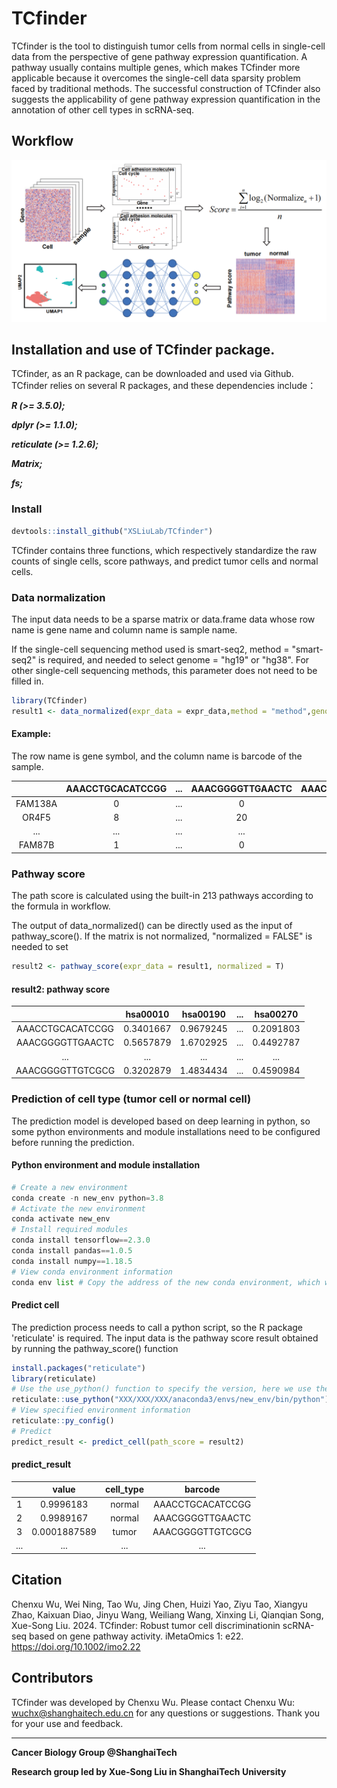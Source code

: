# TCfinder

TCfinder is the tool to distinguish tumor cells from normal cells in single-cell data from the perspective of gene pathway expression quantification. A pathway usually contains multiple genes, which makes TCfinder more applicable because it overcomes the single-cell data sparsity problem faced by traditional methods. The successful construction of TCfinder also suggests the applicability of gene pathway expression quantification in the annotation of other cell types in scRNA-seq.

## Workflow

![Image text](inst/image/workflow.png)

## Installation and use of TCfinder package.

TCfinder, as an R package, can be downloaded and used via Github. TCfinder relies on several R packages, and these dependencies include：

***R (>= 3.5.0);***

***dplyr (>= 1.1.0);***

***reticulate (>= 1.2.6);***

***Matrix;***

***fs;***

### Install

```R
devtools::install_github("XSLiuLab/TCfinder")
```

TCfinder contains three functions, which respectively standardize the raw counts of single cells, score pathways, and predict tumor cells and normal cells. 

### Data normalization

The input data needs to be a sparse matrix or data.frame data whose row name is gene name and column name is sample name.

If the single-cell sequencing method used is smart-seq2, method = "smart-seq2" is required, and needed to select genome = "hg19" or "hg38". For other single-cell sequencing methods, this parameter does not need to be filled in.

```R
library(TCfinder)
result1 <- data_normalized(expr_data = expr_data,method = "method",genome = "hg38")
```

#### Example:

The row name is gene symbol, and the column name is barcode of the sample.

|         | AAACCTGCACATCCGG | ...  | AAACGGGGTTGAACTC | AAACGGGGTTGTCGCG |
| :-----: | :--------------: | ---- | :--------------: | :--------------: |
| FAM138A |        0         | ...  |        0         |        1         |
|  OR4F5  |        8         | ...  |        20        |        15        |
|   ...   |       ...        | ...  |       ...        |       ...        |
| FAM87B  |        1         | ...  |        0         |        1         |

### Pathway score

The path score is calculated using the built-in 213 pathways according to the formula in workflow. 

The output of data_normalized() can be directly used as the input of pathway_score(). If the matrix is not normalized, "normalized = FALSE" is needed to set

```R
result2 <- pathway_score(expr_data = result1, normalized = T)
```

#### result2: pathway score

|                  | hsa00010  | hsa00190  | ...  | hsa00270  |
| :--------------: | :-------: | :-------: | ---- | :-------: |
| AAACCTGCACATCCGG | 0.3401667 | 0.9679245 | ...  | 0.2091803 |
| AAACGGGGTTGAACTC | 0.5657879 | 1.6702925 | ...  | 0.4492787 |
|       ...        |    ...    |    ...    | ...  |    ...    |
| AAACGGGGTTGTCGCG | 0.3202879 | 1.4834434 | ...  | 0.4590984 |

### Prediction of cell type (tumor cell or normal cell)

The prediction model is developed based on deep learning in python, so some python environments and module installations need to be configured before running the prediction.

#### Python environment and module installation

```python
# Create a new environment
conda create -n new_env python=3.8
# Activate the new environment
conda activate new_env
# Install required modules
conda install tensorflow==2.3.0
conda install pandas==1.0.5
conda install numpy==1.18.5
# View conda environment information
conda env list # Copy the address of the new conda environment, which will be used later
```

#### Predict cell

The prediction process needs to call a python script, so the R package 'reticulate' is required. The input data is the pathway score result obtained by running the pathway_score() function

```R
install.packages("reticulate")
library(reticulate)
# Use the use_python() function to specify the version, here we use the python just created and configured above
reticulate::use_python("XXX/XXX/XXX/anaconda3/envs/new_env/bin/python")
# View specified environment information
reticulate::py_config()
# Predict
predict_result <- predict_cell(path_score = result2)
```

#### predict_result

|      |    value     | cell_type |     barcode      |
| :--: | :----------: | :-------: | :--------------: |
|  1   |  0.9996183   |  normal   | AAACCTGCACATCCGG |
|  2   |  0.9989167   |  normal   | AAACGGGGTTGAACTC |
|  3   | 0.0001887589 |   tumor   | AAACGGGGTTGTCGCG |
| ...  |     ...      |    ...    |       ...        |

## Citation

Chenxu Wu, Wei Ning, Tao Wu, Jing Chen, Huizi Yao, Ziyu Tao, Xiangyu Zhao, Kaixuan Diao, Jinyu Wang, Weiliang Wang, Xinxing Li, Qianqian Song, Xue-Song Liu. 2024. TCfinder: Robust tumor cell discriminationin scRNA-seq based on gene pathway activity. iMetaOmics 1: e22. https://doi.org/10.1002/imo2.22

## Contributors

TCfinder was developed by Chenxu Wu. Please contact Chenxu Wu: wuchx@shanghaitech.edu.cn for any questions or suggestions. Thank you for your use and feedback.

------

**Cancer Biology Group @ShanghaiTech**

**Research group led by Xue-Song Liu in ShanghaiTech University**
